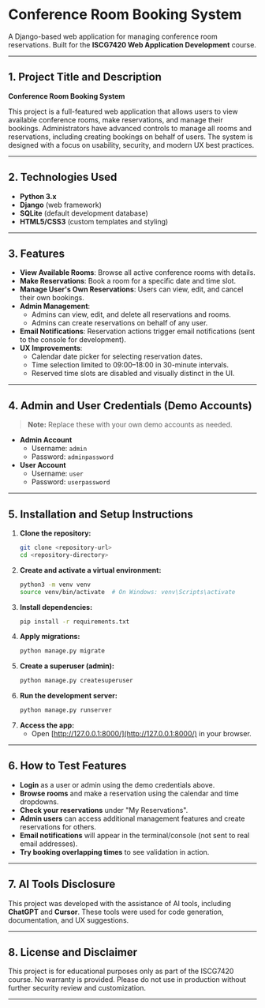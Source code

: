 # Conference Room Booking System

A Django-based web application for managing conference room reservations. Built for the **ISCG7420 Web Application Development** course.

---

## 1. Project Title and Description

**Conference Room Booking System**

This project is a full-featured web application that allows users to view available conference rooms, make reservations, and manage their bookings. Administrators have advanced controls to manage all rooms and reservations, including creating bookings on behalf of users. The system is designed with a focus on usability, security, and modern UX best practices.

---

## 2. Technologies Used

- **Python 3.x**
- **Django** (web framework)
- **SQLite** (default development database)
- **HTML5/CSS3** (custom templates and styling)

---

## 3. Features

- **View Available Rooms**: Browse all active conference rooms with details.
- **Make Reservations**: Book a room for a specific date and time slot.
- **Manage User's Own Reservations**: Users can view, edit, and cancel their own bookings.
- **Admin Management**:
  - Admins can view, edit, and delete all reservations and rooms.
  - Admins can create reservations on behalf of any user.
- **Email Notifications**: Reservation actions trigger email notifications (sent to the console for development).
- **UX Improvements**:
  - Calendar date picker for selecting reservation dates.
  - Time selection limited to 09:00–18:00 in 30-minute intervals.
  - Reserved time slots are disabled and visually distinct in the UI.

---

## 4. Admin and User Credentials (Demo Accounts)

> **Note:** Replace these with your own demo accounts as needed.

- **Admin Account**
  - Username: `admin`
  - Password: `adminpassword`
- **User Account**
  - Username: `user`
  - Password: `userpassword`

---

## 5. Installation and Setup Instructions

1. **Clone the repository:**
   ```bash
   git clone <repository-url>
   cd <repository-directory>
   ```
2. **Create and activate a virtual environment:**
   ```bash
   python3 -m venv venv
   source venv/bin/activate  # On Windows: venv\Scripts\activate
   ```
3. **Install dependencies:**
   ```bash
   pip install -r requirements.txt
   ```
4. **Apply migrations:**
   ```bash
   python manage.py migrate
   ```
5. **Create a superuser (admin):**
   ```bash
   python manage.py createsuperuser
   ```
6. **Run the development server:**
   ```bash
   python manage.py runserver
   ```
7. **Access the app:**
   - Open [http://127.0.0.1:8000/](http://127.0.0.1:8000/) in your browser.

---

## 6. How to Test Features

- **Login** as a user or admin using the demo credentials above.
- **Browse rooms** and make a reservation using the calendar and time dropdowns.
- **Check your reservations** under "My Reservations".
- **Admin users** can access additional management features and create reservations for others.
- **Email notifications** will appear in the terminal/console (not sent to real email addresses).
- **Try booking overlapping times** to see validation in action.

---

## 7. AI Tools Disclosure

This project was developed with the assistance of AI tools, including **ChatGPT** and **Cursor**. These tools were used for code generation, documentation, and UX suggestions.

---

## 8. License and Disclaimer

This project is for educational purposes only as part of the ISCG7420 course. No warranty is provided. Please do not use in production without further security review and customization.

---
